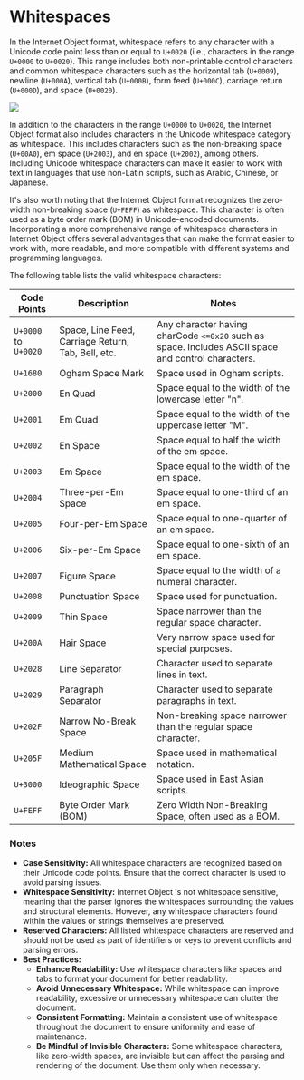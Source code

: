 # Whitespaces

In the Internet Object format, whitespace refers to any character with a Unicode code point less than or equal to `U+0020` (i.e., characters in the range `U+0000` to `U+0020`). This range includes both non-printable control characters and common whitespace characters such as the horizontal tab (`U+0009`), newline (`U+000A`), vertical tab (`U+000B`), form feed (`U+000C`), carriage return (`U+000D`), and space (`U+0020`).

![](https://documents.app.lucidchart.com/documents/076b4f9c-b79d-410c-8002-1ac23fdbb786/pages/SUfm_UR89EBD?a=22620\&x=15\&y=912\&w=990\&h=482\&store=1\&accept=image%2F*\&auth=LCA%20f2a38fdb5e4fb58c2500aa4b23c3735c6b801c05-ts%3D1610795059)

In addition to the characters in the range `U+0000` to `U+0020`, the Internet Object format also includes characters in the Unicode whitespace category as whitespace. This includes characters such as the non-breaking space (`U+00A0`), em space (`U+2003`), and en space (`U+2002`), among others. Including Unicode whitespace characters can make it easier to work with text in languages that use non-Latin scripts, such as Arabic, Chinese, or Japanese.

It's also worth noting that the Internet Object format recognizes the zero-width non-breaking space (`U+FEFF`) as whitespace. This character is often used as a byte order mark (BOM) in Unicode-encoded documents. Incorporating a more comprehensive range of whitespace characters in Internet Object offers several advantages that can make the format easier to work with, more readable, and more compatible with different systems and programming languages.

The following table lists the valid whitespace characters:

| Code Points          | Description                                        | Notes                                                                                              |
| -------------------- | -------------------------------------------------- | -------------------------------------------------------------------------------------------------- |
| `U+0000` to `U+0020` | Space, Line Feed, Carriage Return, Tab, Bell, etc. | Any character having charCode `<=0x20` such as space. Includes ASCII space and control characters. |
| `U+1680`             | Ogham Space Mark                                   | Space used in Ogham scripts.                                                                       |
| `U+2000`             | En Quad                                            | Space equal to the width of the lowercase letter "n".                                              |
| `U+2001`             | Em Quad                                            | Space equal to the width of the uppercase letter "M".                                              |
| `U+2002`             | En Space                                           | Space equal to half the width of the em space.                                                     |
| `U+2003`             | Em Space                                           | Space equal to the width of the em space.                                                          |
| `U+2004`             | Three-per-Em Space                                 | Space equal to one-third of an em space.                                                           |
| `U+2005`             | Four-per-Em Space                                  | Space equal to one-quarter of an em space.                                                         |
| `U+2006`             | Six-per-Em Space                                   | Space equal to one-sixth of an em space.                                                           |
| `U+2007`             | Figure Space                                       | Space equal to the width of a numeral character.                                                   |
| `U+2008`             | Punctuation Space                                  | Space used for punctuation.                                                                        |
| `U+2009`             | Thin Space                                         | Space narrower than the regular space character.                                                   |
| `U+200A`             | Hair Space                                         | Very narrow space used for special purposes.                                                       |
| `U+2028`             | Line Separator                                     | Character used to separate lines in text.                                                          |
| `U+2029`             | Paragraph Separator                                | Character used to separate paragraphs in text.                                                     |
| `U+202F`             | Narrow No-Break Space                              | Non-breaking space narrower than the regular space character.                                      |
| `U+205F`             | Medium Mathematical Space                          | Space used in mathematical notation.                                                               |
| `U+3000`             | Ideographic Space                                  | Space used in East Asian scripts.                                                                  |
| `U+FEFF`             | Byte Order Mark (BOM)                              | Zero Width Non-Breaking Space, often used as a BOM.                                                |

### Notes

* **Case Sensitivity:** All whitespace characters are recognized based on their Unicode code points. Ensure that the correct character is used to avoid parsing issues.
* **Whitespace Sensitivity:** Internet Object is not whitespace sensitive, meaning that the parser ignores the whitespaces surrounding the values and structural elements. However, any whitespace characters found within the values or strings themselves are preserved.
* **Reserved Characters:** All listed whitespace characters are reserved and should not be used as part of identifiers or keys to prevent conflicts and parsing errors.
* **Best Practices:**
  * **Enhance Readability:** Use whitespace characters like spaces and tabs to format your document for better readability.
  * **Avoid Unnecessary Whitespace:** While whitespace can improve readability, excessive or unnecessary whitespace can clutter the document.
  * **Consistent Formatting:** Maintain a consistent use of whitespace throughout the document to ensure uniformity and ease of maintenance.
  * **Be Mindful of Invisible Characters:** Some whitespace characters, like zero-width spaces, are invisible but can affect the parsing and rendering of the document. Use them only when necessary.
